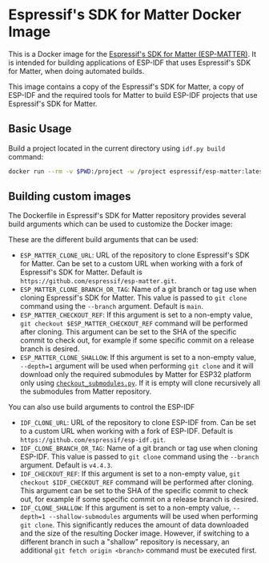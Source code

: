 # Espressif's SDK for Matter Docker Image

This is a Docker image for the [Espressif's SDK for Matter (ESP-MATTER)](https://github.com/espressif/esp-matter). It is intended for building applications of ESP-IDF that uses Espressif's SDK for Matter, when doing automated builds.

This image contains a copy of the Espressif's SDK for Matter, a copy of ESP-IDF and the required tools for Matter to build ESP-IDF projects that use Espressif's SDK for Matter.

## Basic Usage

Build a project located in the current directory using `idf.py build` command:

```bash
docker run --rm -v $PWD:/project -w /project espressif/esp-matter:latest idf.py build
```
## Building custom images

The Dockerfile in Espressif's SDK for Matter repository provides several build arguments which can be used to customize the Docker image:

These are the different build arguments that can be used:
- ``ESP_MATTER_CLONE_URL``: URL of the repository to clone Espressif's SDK for Matter. Can be set to a custom URL when working with a fork of Espressif's SDK for Matter. Default is ``https://github.com/espressif/esp-matter.git``.
- ``ESP_MATTER_CLONE_BRANCH_OR_TAG``: Name of a git branch or tag use when cloning Espressif's SDK for Matter. This value is passed to ``git clone`` command using the ``--branch`` argument. Default is ``main``.
- ``ESP_MATTER_CHECKOUT_REF``: If this argument is set to a non-empty value, ``git checkout $ESP_MATTER_CHECKOUT_REF`` command will be performed after cloning. This argument can be set to the SHA of the specific commit to check out, for example if some specific commit on a release branch is desired.
- ``ESP_MATTER_CLONE_SHALLOW``: If this argument is set to a non-empty value, ``--depth=1`` argument will be used when performing ``git clone`` and it will download only the required submodules by Matter for ESP32 platform only using [``checkout_submodules.py``](https://github.com/project-chip/connectedhomeip/blob/master/scripts/checkout_submodules.py). If it is empty will clone recursively all the submodules from Matter repository.

You can also use build arguments to control the ESP-IDF
- ``IDF_CLONE_URL``: URL of the repository to clone ESP-IDF from. Can be set to a custom URL when working with a fork of ESP-IDF. Default is ``https://github.com/espressif/esp-idf.git``.
- ``IDF_CLONE_BRANCH_OR_TAG``: Name of a git branch or tag use when cloning ESP-IDF. This value is passed to ``git clone`` command using the ``--branch`` argument. Default is ``v4.4.3``.
- ``IDF_CHECKOUT_REF``: If this argument is set to a non-empty value, ``git checkout $IDF_CHECKOUT_REF`` command will be performed after cloning. This argument can be set to the SHA of the specific commit to check out, for example if some specific commit on a release branch is desired.
- ``IDF_CLONE_SHALLOW``: If this argument is set to a non-empty value, ``--depth=1 --shallow-submodules`` arguments will be used when performing ``git clone``. This significantly reduces the amount of data downloaded and the size of the resulting Docker image. However, if switching to a different branch in such a "shallow" repository is necessary, an additional ``git fetch origin <branch>`` command must be executed first.
